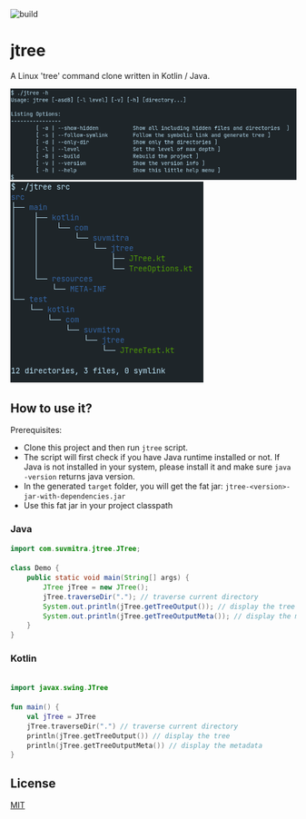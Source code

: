![build](https://github.com/suvankar-mitra/jtree/actions/workflows/maven.yml/badge.svg)

# jtree
A Linux 'tree' command clone written in Kotlin / Java.

![jtree-help](jtree-help.png)
![jtree-output](jtree-output.png)

## How to use it?
Prerequisites:
- Clone this project and then run ```jtree``` script. 
- The script will first check if you have Java runtime installed or not.
If Java is not installed in your system, please install it and make sure ```java -version``` returns java version.
- In the generated `target` folder, you will get the fat jar: `jtree-<version>-jar-with-dependencies.jar`
- Use this fat jar in your project classpath

### Java
```java
import com.suvmitra.jtree.JTree;

class Demo {
    public static void main(String[] args) {
        JTree jTree = new JTree();
        jTree.traverseDir("."); // traverse current directory
        System.out.println(jTree.getTreeOutput()); // display the tree
        System.out.println(jTree.getTreeOutputMeta()); // display the metadata
    }
}
```

### Kotlin

```kotlin

import javax.swing.JTree

fun main() {
    val jTree = JTree
    jTree.traverseDir(".") // traverse current directory
    println(jTree.getTreeOutput()) // display the tree
    println(jTree.getTreeOutputMeta()) // display the metadata
}
```

## License
[MIT](https://choosealicense.com/licenses/mit/)